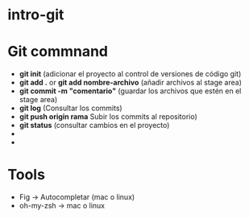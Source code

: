 # intro-git

# Git commnand

- <strong>git init</strong> (adicionar el proyecto al control de versiones de código git)
- <strong>git add .</strong> or <strong>git add nombre-archivo</strong> (añadir archivos al stage area)
- <strong>git commit -m "comentario"</strong> (guardar los archivos que estén en el stage area)
- <strong>git log</strong> (Consultar los commits)
- <strong>git push origin rama</strong> Subir los commits al repositorio)
- <strong>git status</strong> (consultar cambios en el proyecto)
- <strong></strong>
- <strong></strong>

# Tools

- Fig -> Autocompletar (mac o linux)
- oh-my-zsh -> mac o linux
